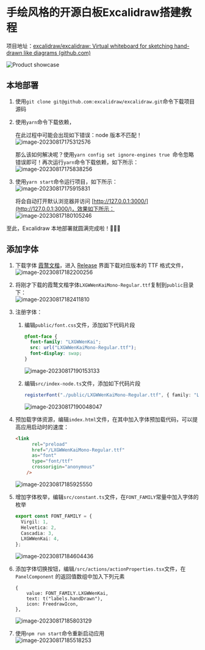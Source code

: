 # 手绘风格的开源白板Excalidraw搭建教程

项目地址：[excalidraw/excalidraw: Virtual whiteboard for sketching hand-drawn like diagrams (github.com)](https://github.com/excalidraw/excalidraw)

![Product showcase](https://fastly.jsdelivr.net/gh/xihuanxiaorang/img/202308181638702.png)

## 本地部署

1. 使用`git clone git@github.com:excalidraw/excalidraw.git`命令下载项目源码

2. 使用`yarn`命令下载依赖，

   在此过程中可能会出现如下错误：node 版本不匹配！<br />![image-20230817175312576](https://fastly.jsdelivr.net/gh/xihuanxiaorang/img/202308181638161.png)

   那么该如何解决呢？使用`yarn config set ignore-engines true `命令忽略错误即可！再次运行`yarn`命令下载依赖，如下所示：<br />![image-20230817175838256](https://fastly.jsdelivr.net/gh/xihuanxiaorang/img/202308181638570.png)

3. 使用`yarn start`命令运行项目，如下所示：<br />![image-20230817175915831](https://fastly.jsdelivr.net/gh/xihuanxiaorang/img/202308181638364.png)

   将会自动打开默认浏览器并访问 [http://127.0.0.1:3000/](http://127.0.0.1:3000/)，效果如下所示：<br />![image-20230817180105246](https://fastly.jsdelivr.net/gh/xihuanxiaorang/img/202308181638117.png)

至此，Excalidraw 本地部署就圆满完成啦！🎉🎉🎉

## 添加字体

1. 下载字体 [霞鹜文楷](https://github.com/lxgw/LxgwWenKai)，进入 [Release](https://github.com/lxgw/LxgwWenKai/releases) 界面下载对应版本的 TTF 格式文件，<br />![image-20230817182200256](https://fastly.jsdelivr.net/gh/xihuanxiaorang/img/202308181638680.png)

2. 将刚才下载的霞鹜文楷字体`LXGWWenKaiMono-Regular.ttf`复制到`public`目录下：<br />![image-20230817182411810](https://fastly.jsdelivr.net/gh/xihuanxiaorang/img/202308181639417.png)

3. 注册字体：

   1. 编辑`public/font.css`文件，添加如下代码片段

      ```css
      @font-face {
        font-family: "LXGWWenKai";
        src: url("LXGWWenKaiMono-Regular.ttf");
        font-display: swap;
      }
      ```

      ![image-20230817190153133](https://fastly.jsdelivr.net/gh/xihuanxiaorang/img/202308181639339.png)

   2. 编辑`src/index-node.ts`文件，添加如下代码片段

      ```typescript
      registerFont("./public/LXGWWenKaiMono-Regular.ttf", { family: "LXGWWenKai" });
      ```

      ![image-20230817190048047](https://fastly.jsdelivr.net/gh/xihuanxiaorang/img/202308181639923.png)

4. 预加载字体资源，编辑`index.html`文件，在其中加入字体预加载代码，可以提高应用启动时的速度：

   ```html
   <link
         rel="preload"
         href="/LXGWWenKaiMono-Regular.ttf"
         as="font"
         type="font/ttf"
         crossorigin="anonymous"
       />
   ```

   ![image-20230817185925550](https://fastly.jsdelivr.net/gh/xihuanxiaorang/img/202308181639488.png)

5. 增加字体枚举，编辑`src/constant.ts`文件，在`FONT_FAMILY`常量中加入字体的枚举

   ```typescript
   export const FONT_FAMILY = {
     Virgil: 1,
     Helvetica: 2,
     Cascadia: 3,
     LXGWWenKai: 4,
   };
   ```

   ![image-20230817184604436](https://fastly.jsdelivr.net/gh/xihuanxiaorang/img/202308181639579.png)

6. 添加字体切换按钮，编辑`/src/actions/actionProperties.tsx`文件，在`PanelComponent` 的返回值数组中加入下列元素

   ```tsx
   {
       value: FONT_FAMILY.LXGWWenKai,
       text: t("labels.handDrawn"),
       icon: FreedrawIcon,
   },
   ```

   ![image-20230817185803129](https://fastly.jsdelivr.net/gh/xihuanxiaorang/img/202308181639157.png)

7. 使用`npm run start`命令重新启动应用 <br />![image-20230817185518253](https://fastly.jsdelivr.net/gh/xihuanxiaorang/img/202308181639829.png)
